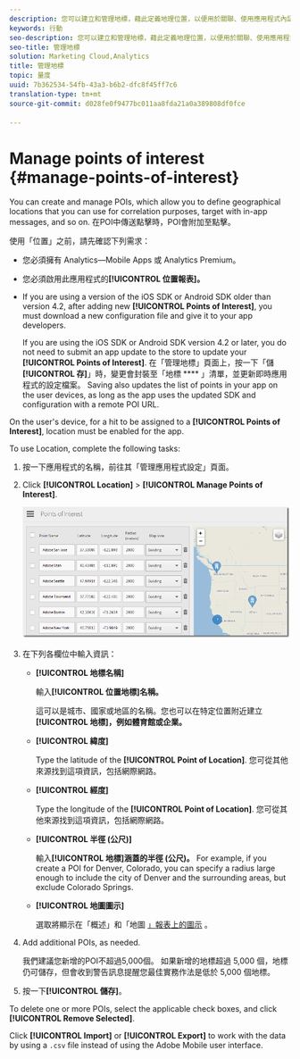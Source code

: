 ```yaml
---
description: 您可以建立和管理地標，藉此定義地理位置，以便用於關聯、使用應用程式內訊息定位等等。從「地標」傳送點擊時，地標就會附加至該點擊。
keywords: 行動
seo-description: 您可以建立和管理地標，藉此定義地理位置，以便用於關聯、使用應用程式內訊息定位等等。從「地標」傳送點擊時，地標就會附加至該點擊。
seo-title: 管理地標
solution: Marketing Cloud,Analytics
title: 管理地標
topic: 量度
uuid: 7b362534-54fb-43a3-b6b2-dfc8f45ff7c6
translation-type: tm+mt
source-git-commit: d028fe0f9477bc011aa8fda21a0a389808df0fce

---
```



# Manage points of interest {#manage-points-of-interest}

You can create and manage POIs, which allow you to define geographical locations that you can use for correlation purposes, target with in-app messages, and so on. 在POI中傳送點擊時，POI會附加至點擊。

使用「位置」之前，請先確認下列需求：

* 您必須擁有 Analytics—Mobile Apps 或 Analytics Premium。
* 您必須啟用此應用程式的&#x200B;**[!UICONTROL 位置報表]。**
* If you are using a version of the iOS SDK or Android SDK older than version 4.2, after adding new **[!UICONTROL Points of Interest]**, you must download a new configuration file and give it to your app developers.

   If you are using the iOS SDK or Android SDK version 4.2 or later, you do not need to submit an app update to the store to update your **[!UICONTROL Points of Interest]**. 在「管理地標」頁面上，按一下「儲 **[!UICONTROL 存]**」時，變更會封裝至「地標 **** 」清單，並更新即時應用程式的設定檔案。 Saving also updates the list of points in your app on the user devices, as long as the app uses the updated SDK and configuration with a remote POI URL.

On the user's device, for a hit to be assigned to a **[!UICONTROL Points of Interest]**, location must be enabled for the app.

To use Location, complete the following tasks:

1. 按一下應用程式的名稱，前往其「管理應用程式設定」頁面。
1. Click **[!UICONTROL Location]** &gt; **[!UICONTROL Manage Points of Interest]**.

   ![步驟結果](assets/poi.png)

1. 在下列各欄位中輸入資訊：

   * **[!UICONTROL 地標名稱]**

      輸入&#x200B;**[!UICONTROL 位置地標]名稱。**

      這可以是城市、國家或地區的名稱。您也可以在特定位置附近建立&#x200B;**[!UICONTROL 地標]，例如體育館或企業。**

   * **[!UICONTROL 緯度]**

      Type the latitude of the **[!UICONTROL Point of Location]**. 您可從其他來源找到這項資訊，包括網際網路。

   * **[!UICONTROL 經度]**

      Type the longitude of the **[!UICONTROL Point of Location]**. 您可從其他來源找到這項資訊，包括網際網路。

   * **[!UICONTROL 半徑 (公尺)]**

      輸入&#x200B;**[!UICONTROL 地標]涵蓋的半徑 (公尺)。** For example, if you create a POI for Denver, Colorado, you can specify a radius large enough to include the city of Denver and the surrounding areas, but exclude Colorado Springs.

   * **[!UICONTROL 地圖圖示]**

      選取將顯示在「概述」和「地圖 [」報表](/help/using/location/c-location-overview.md)[上的圖示](/help/using/location/c-map-points.md) 。

1. Add additional POIs, as needed.

   我們建議您新增的POI不超過5,000個。 如果新增的地標超過 5,000 個，地標仍可儲存，但會收到警告訊息提醒您最佳實務作法是低於 5,000 個地標。

1. 按一下&#x200B;**[!UICONTROL 儲存]**。

To delete one or more POIs, select the applicable check boxes, and click **[!UICONTROL Remove Selected]**.

Click **[!UICONTROL Import]** or **[!UICONTROL Export]** to work with the data by using a `.csv` file instead of using the Adobe Mobile user interface.
